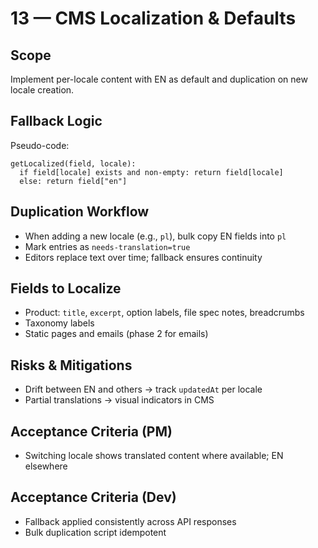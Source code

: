 # 13 — CMS Localization & Defaults

## Scope
Implement per-locale content with EN as default and duplication on new locale creation.

## Fallback Logic
Pseudo-code:
```
getLocalized(field, locale):
  if field[locale] exists and non-empty: return field[locale]
  else: return field["en"]
```

## Duplication Workflow
- When adding a new locale (e.g., `pl`), bulk copy EN fields into `pl`
- Mark entries as `needs-translation=true`
- Editors replace text over time; fallback ensures continuity

## Fields to Localize
- Product: `title`, `excerpt`, option labels, file spec notes, breadcrumbs
- Taxonomy labels
- Static pages and emails (phase 2 for emails)

## Risks & Mitigations
- Drift between EN and others → track `updatedAt` per locale
- Partial translations → visual indicators in CMS

## Acceptance Criteria (PM)
- Switching locale shows translated content where available; EN elsewhere

## Acceptance Criteria (Dev)
- Fallback applied consistently across API responses
- Bulk duplication script idempotent
